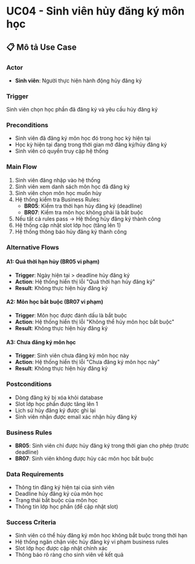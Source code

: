 # UC04 - Sinh viên hủy đăng ký môn học

## 📋 Mô tả Use Case

### Actor
- **Sinh viên**: Người thực hiện hành động hủy đăng ký

### Trigger
Sinh viên chọn học phần đã đăng ký và yêu cầu hủy đăng ký

### Preconditions
- Sinh viên đã đăng ký môn học đó trong học kỳ hiện tại
- Học kỳ hiện tại đang trong thời gian mở đăng ký/hủy đăng ký
- Sinh viên có quyền truy cập hệ thống

### Main Flow
1. Sinh viên đăng nhập vào hệ thống
2. Sinh viên xem danh sách môn học đã đăng ký
3. Sinh viên chọn môn học muốn hủy
4. Hệ thống kiểm tra Business Rules:
   - **BR05**: Kiểm tra thời hạn hủy đăng ký (deadline)
   - **BR07**: Kiểm tra môn học không phải là bắt buộc
5. Nếu tất cả rules pass → Hệ thống hủy đăng ký thành công
6. Hệ thống cập nhật slot lớp học (tăng lên 1)
7. Hệ thống thông báo hủy đăng ký thành công

### Alternative Flows

#### A1: Quá thời hạn hủy (BR05 vi phạm)
- **Trigger**: Ngày hiện tại > deadline hủy đăng ký
- **Action**: Hệ thống hiển thị lỗi "Quá thời hạn hủy đăng ký"
- **Result**: Không thực hiện hủy đăng ký

#### A2: Môn học bắt buộc (BR07 vi phạm)
- **Trigger**: Môn học được đánh dấu là bắt buộc
- **Action**: Hệ thống hiển thị lỗi "Không thể hủy môn học bắt buộc"
- **Result**: Không thực hiện hủy đăng ký

#### A3: Chưa đăng ký môn học
- **Trigger**: Sinh viên chưa đăng ký môn học này
- **Action**: Hệ thống hiển thị lỗi "Chưa đăng ký môn học này"
- **Result**: Không thực hiện hủy đăng ký

### Postconditions
- Dòng đăng ký bị xóa khỏi database
- Slot lớp học phần được tăng lên 1
- Lịch sử hủy đăng ký được ghi lại
- Sinh viên nhận được email xác nhận hủy đăng ký

### Business Rules
- **BR05**: Sinh viên chỉ được hủy đăng ký trong thời gian cho phép (trước deadline)
- **BR07**: Sinh viên không được hủy các môn học bắt buộc

### Data Requirements
- Thông tin đăng ký hiện tại của sinh viên
- Deadline hủy đăng ký của môn học
- Trạng thái bắt buộc của môn học
- Thông tin lớp học phần (để cập nhật slot)

### Success Criteria
- Sinh viên có thể hủy đăng ký môn học không bắt buộc trong thời hạn
- Hệ thống ngăn chặn việc hủy đăng ký vi phạm business rules
- Slot lớp học được cập nhật chính xác
- Thông báo rõ ràng cho sinh viên về kết quả 